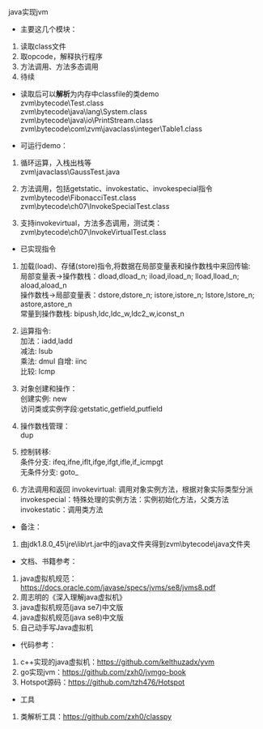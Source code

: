 java实现jvm
-  主要这几个模块：
1. 读取class文件
2. 取opcode，解释执行程序
3. 方法调用、方法多态调用
4. 待续  

- 读取后可以**解析**为内存中classfile的类demo  
zvm\bytecode\Test.class  
zvm\bytecode\java\lang\System.class  
zvm\bytecode\java\io\PrintStream.class  
zvm\bytecode\com\zvm\javaclass\integer\Table1.class

- 可运行demo：
1. 循环运算，入栈出栈等  
zvm\javaclass\GaussTest.java  

2. 方法调用，包括getstatic、invokestatic、invokespecial指令  
zvm\bytecode\FibonacciTest.class  
zvm\bytecode\ch07\InvokeSpecialTest.class

3. 支持invokevirtual，方法多态调用，测试类：  
zvm\bytecode\ch07\InvokeVirtualTest.class


- 已实现指令
1. 加载(load)、存储(store)指令,将数据在局部变量表和操作数栈中来回传输:  
局部变量表->操作数栈：dload,dload_n; iload,iload_n; lload,lload_n; aload,aload_n  
操作数栈->局部变量表：dstore,dstore_n; istore,istore_n; lstore,lstore_n; astore,astore_n  
常量到操作数栈: bipush,ldc,ldc_w,ldc2_w,iconst_n

2. 运算指令:  
加法：iadd,ladd  
减法: lsub  
乘法: dmul
自增: iinc  
比较: lcmp  

3. 对象创建和操作：  
创建实例: new  
访问类或实例字段:getstatic,getfield,putfield
 
4. 操作数栈管理：  
dup  

5. 控制转移:  
条件分支: ifeq,ifne,iflt,ifge,ifgt,ifle,if_icmpgt  
无条件分支: goto_

6. 方法调用和返回
invokevirtual: 调用对象实例方法，根据对象实际类型分派  
invokespecial：特殊处理的实例方法：实例初始化方法，父类方法   
invokestatic：调用类方法  


- 备注：
1. 由jdk1.8.0_45\jre\lib\rt.jar中的java文件夹得到zvm\bytecode\java文件夹

- 文档、书籍参考：
1. java虚拟机规范：https://docs.oracle.com/javase/specs/jvms/se8/jvms8.pdf
2. 周志明的《深入理解java虚拟机》
3. java虚拟机规范(java se7)中文版
4. java虚拟机规范(java se8)中文版
5. 自己动手写Java虚拟机

- 代码参考：
1. c++实现的java虚拟机：https://github.com/kelthuzadx/yvm
2. go实现jvm：https://github.com/zxh0/jvmgo-book
3. Hotspot源码：https://github.com/tzh476/Hotspot

- 工具
1. 类解析工具：https://github.com/zxh0/classpy

